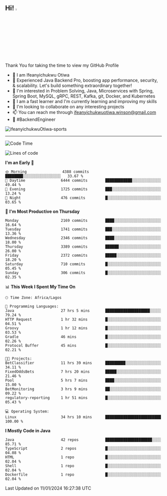 <!-- BLOG-POST-LIST:START --><!-- BLOG-POST-LIST:END -->

## Hi! <img src="https://media.giphy.com/media/hvRJCLFzcasrR4ia7z/giphy.gif" width="4%"> 

Thank You for taking the time to view my GitHub Profile

- 👋 I am Ifeanyichukwu Otiwa
- 🚀 Experienced Java Backend Pro, boosting app performance, security, & scalability. Let's build something extraordinary together!
- 👀 I'm interested in Problem Solving, Java, Microservices with Spring, Spring Boot, MySQL, gRPC, REST, Kafka, git, Docker, and Kubernetes
- 🌱 I am a fast learner and I'm currently learning and improving my skills
- 💞️ I'm looking to collaborate on any interesting projects
- 📫 You can reach me through ifeanyichukwuotiwa.winson@gmail.com
- 🚀 #BackendEngineer

<p align="left" marginTop="10px"> <img src="https://komarev.com/ghpvc/?username=ifeanyichukwuOtiwa-sports&label=Profile%20views&color=0e75b6&style=for-the-badge" alt="ifeanyichukwuOtiwa-sports" /> </p>

***

<!--START_SECTION:waka-->
![Code Time](http://img.shields.io/badge/Code%20Time-2%2C105%20hrs%2014%20mins-blue)

![Lines of code](https://img.shields.io/badge/From%20Hello%20World%20I%27ve%20Written-4.6%20million%20lines%20of%20code-blue)

**I'm an Early 🐤** 

```text
🌞 Morning                4388 commits        ████████░░░░░░░░░░░░░░░░░   33.67 % 
🌆 Daytime                6444 commits        ████████████░░░░░░░░░░░░░   49.44 % 
🌃 Evening                1725 commits        ███░░░░░░░░░░░░░░░░░░░░░░   13.24 % 
🌙 Night                  476 commits         █░░░░░░░░░░░░░░░░░░░░░░░░   03.65 % 
```
📅 **I'm Most Productive on Thursday** 

```text
Monday                   2169 commits        ████░░░░░░░░░░░░░░░░░░░░░   16.64 % 
Tuesday                  1741 commits        ███░░░░░░░░░░░░░░░░░░░░░░   13.36 % 
Wednesday                2346 commits        ████░░░░░░░░░░░░░░░░░░░░░   18.00 % 
Thursday                 3389 commits        ██████░░░░░░░░░░░░░░░░░░░   26.00 % 
Friday                   2372 commits        █████░░░░░░░░░░░░░░░░░░░░   18.20 % 
Saturday                 710 commits         █░░░░░░░░░░░░░░░░░░░░░░░░   05.45 % 
Sunday                   306 commits         █░░░░░░░░░░░░░░░░░░░░░░░░   02.35 % 
```


📊 **This Week I Spent My Time On** 

```text
🕑︎ Time Zone: Africa/Lagos

💬 Programming Languages: 
Java                     27 hrs 5 mins       ████████████████████░░░░░   79.24 % 
HTTP Request             1 hr 32 mins        █░░░░░░░░░░░░░░░░░░░░░░░░   04.51 % 
Groovy                   1 hr 12 mins        █░░░░░░░░░░░░░░░░░░░░░░░░   03.53 % 
Gradle                   46 mins             █░░░░░░░░░░░░░░░░░░░░░░░░   02.26 % 
Protocol Buffer          45 mins             █░░░░░░░░░░░░░░░░░░░░░░░░   02.21 % 

🐱‍💻 Projects: 
BetClassifier            11 hrs 39 mins      █████████░░░░░░░░░░░░░░░░   34.11 % 
FixedOddsBets            7 hrs 20 mins       █████░░░░░░░░░░░░░░░░░░░░   21.46 % 
Pool                     5 hrs 7 mins        ████░░░░░░░░░░░░░░░░░░░░░   15.00 % 
BetMonitoring            3 hrs 9 mins        ██░░░░░░░░░░░░░░░░░░░░░░░   09.22 % 
regulatory-reporting     1 hr 51 mins        █░░░░░░░░░░░░░░░░░░░░░░░░   05.43 % 

💻 Operating System: 
Linux                    34 hrs 10 mins      █████████████████████████   100.00 % 
```

**I Mostly Code in Java** 

```text
Java                     42 repos            █████████████████████░░░░   85.71 % 
TypeScript               2 repos             █░░░░░░░░░░░░░░░░░░░░░░░░   04.08 % 
HTML                     1 repo              █░░░░░░░░░░░░░░░░░░░░░░░░   02.04 % 
Shell                    1 repo              █░░░░░░░░░░░░░░░░░░░░░░░░   02.04 % 
Dockerfile               1 repo              █░░░░░░░░░░░░░░░░░░░░░░░░   02.04 % 
```




 Last Updated on 11/01/2024 16:27:38 UTC
<!--END_SECTION:waka-->

<!--
<p align="center">
![trophy](https://github-profile-trophy.vercel.app/?username=ifeanyichukwuOtiwa-sports&theme=onedark) (https://github.com/ryo-ma/github-profile-trophy)
</p>
-->

<!---
ifeanyi-otiwa/ifeanyi-otiwa is a ✨ special ✨ repository because its `README.md` (this file) appears on your GitHub profile.
You can click the Preview link to take a look at your changes.
--->
